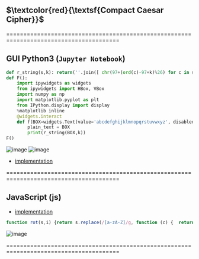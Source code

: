 ## $\textcolor{red}{\textsf{Compact Caesar Cipher}}$
=======================================================================================

## GUI Python3 (`Jupyter Notebook`)
```py
def r_string(s,k): return(''.join([ chr(97+(ord(c)-97+k)%26) for c in s ]))
def F():
    import ipywidgets as widgets
    from ipywidgets import HBox, VBox
    import numpy as np
    import matplotlib.pyplot as plt
    from IPython.display import display
    %matplotlib inline
    @widgets.interact
    def f(BOX=widgets.Text(value='abcdefghijklmnopqrstuvwxyz', disabled=False),k=range(0,26)):
        plain_text = BOX
        print(r_string(BOX,k))
F()
```
![image](https://github.com/loneicewolf/Compact-Caesar-Cipher/assets/68499986/a49fbf22-f3dc-4ba5-ac32-21b941ebddb1)
![image](https://github.com/loneicewolf/Compact-Caesar-Cipher/assets/68499986/5002bf53-1a3f-4f93-ad13-9cb78992fe3b)
- [implementation](https://github.com/loneicewolf/ciphers-python/blob/main/Caesar_Cipher.py)



=======================================================================================
## JavaScript (js)
- [implementation](http://stackoverflow.com/a/617685/987044)
```js
function rot(s,i) {return s.replace(/[a-zA-Z]/g, function (c) {  return String.fromCharCode((c <= 'Z' ? 90 : 122) >= (c = c.charCodeAt(0) + i) ? c : c - 26); });}
```
![image](https://github.com/loneicewolf/Compact-Caesar-Cipher/assets/68499986/b6a61be9-efd5-477b-aab7-0742c4f41d4e)

=======================================================================================

